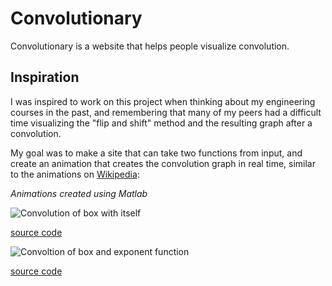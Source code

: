 # Convolutionary

Convolutionary is a website that helps people visualize convolution.

## Inspiration

I was inspired to work on this project when thinking about my engineering courses in the past,
and remembering that many of my peers had a difficult time visualizing the "flip and shift" method and the resulting graph after a convolution.

My goal was to make a site that can take two functions from input,
and create an animation that creates the convolution graph in real time, similar to the animations on [Wikipedia](https://en.wikipedia.org/wiki/Convolution):

*Animations created using Matlab*

![Convolution of box with itself](https://upload.wikimedia.org/wikipedia/commons/6/6a/Convolution_of_box_signal_with_itself2.gif)

[source code](https://en.wikipedia.org/wiki/File:Convolution_of_box_signal_with_itself2.gif)

![Convoltion of box and exponent function](https://upload.wikimedia.org/wikipedia/commons/b/b9/Convolution_of_spiky_function_with_box2.gif)

[source code](https://en.wikipedia.org/wiki/File:Convolution_of_spiky_function_with_box2.gif)